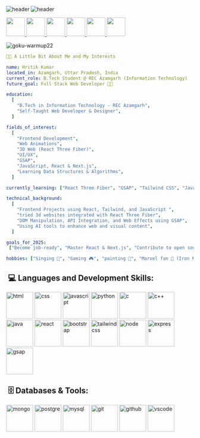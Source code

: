 ![header](https://capsule-render.vercel.app/api?type=waving&color=gradient&customColorList=1,10,1,1,10,10,30,0,2,1,10,3,18,10,1,26,4,20&height=130&section=header&text=Hey%20Everyone!&animation=fade&fontSize=90)
![header](https://capsule-render.vercel.app/api?type=transparent&color=timeGradient&height=35&section=header&text=Let's%20Connect%20and%20have%20a%20chat;/&animation=fade&fontSize=25)

  <a href="https://www.instagram.com/hritikkumar/">
  <img height="50" src="https://cdn2.iconfinder.com/data/icons/social-icons-33/128/Instagram-512.png"/>
</a> 
<a href="https://www.instagram.com/hritikkumar/">
  <img height="50" src="https://cdn2.iconfinder.com/data/icons/social-media-and-payment/64/-15-512.png"/>
</a>
<a  href="https://www.instagram.com/hritikkumar/">
  <img height="50" src="https://encrypted-tbn0.gstatic.com/images?q=tbn:ANd9GcSYQIqzv3klUwYdw6gGu46ZGaLUndElkWqDwA&s"/>
</a>
<a  href="https://www.instagram.com/hritikkumar/">
  <img height="50" src="https://cdn1.iconfinder.com/data/icons/unicons-line-vol-3/24/discord-512.png"/>
</a>
<a  href="https://www.instagram.com/hritikkumar/">
  <img height="50" src="https://cdn-icons-png.freepik.com/512/3135/3135715.png?uid=R198172497&ga=GA1.1.1313129091.1738601600"/>
</a>
<a  href="https://www.instagram.com/hritikkumar/">
  <img height="50" src="https://cdn4.iconfinder.com/data/icons/social-media-logos-6/512/112-gmail_email_mail-512.png"/>
</a>


![goku-warmup22](https://github.com/user-attachments/assets/77c5745a-2cda-42f2-9c14-699919c42049)


```yaml
🧑‍💻 A Little Bit About Me and My Interests

name: Hritik Kumar  
located_in: Azamgarh, Uttar Pradesh, India  
current_role: B.Tech Student @ REC Azamgarh (Information Technology)  
future_goal: Full Stack Web Developer 👨‍💻  

education:  
  [
    "B.Tech in Information Technology - REC Azamgarh",
    "Self-Taught Web Developer & Designer",
  ]

fields_of_interest:  
  [
    "Frontend Development",
    "Web Animations",
    "3D Web (React Three Fiber)",
    "UI/UX",
    "GSAP",
    "JavaScript, React & Next.js",
    "Learning Data Structures & Algorithms",
  ]

currently_learning: ["React Three Fiber", "GSAP", "Tailwind CSS", "Java", "PostgreSQL","next"]

technical_background:  
  [
    "Frontend Projects using React, Tailwind, and JavaScript ",
    "tried 3d websites integrated with React Three Fiber",
    "DOM Manipulation, API Integration, and Web Effects using GSAP",
    "Using AI tools to enhance web and visual content",
  ]

goals_for_2025:  
 ["Become job-ready", "Master React & Next.js", "Contribute to open source"]

hobbies: ["Singing 🎤", "Gaming 🎮", "painting 🎨", "Marvel fan 🦾 (Iron Man FTW)"]

```


<h2>  &nbsp;💻 Languages and Development Skills:</h2>
<p align="left">
<img src="https://cdn.jsdelivr.net/gh/devicons/devicon@latest/icons/html5/html5-original-wordmark.svg" alt="html" width="72" height="72"/>
<img src="https://cdn.jsdelivr.net/gh/devicons/devicon@latest/icons/css3/css3-original-wordmark.svg" alt="css" width="72" height="72"/>
<img src="https://cdn.jsdelivr.net/gh/devicons/devicon@latest/icons/javascript/javascript-original.svg" alt="javascript" width="72" height="72"/>
<img src="https://cdn.jsdelivr.net/gh/devicons/devicon@latest/icons/python/python-original.svg" alt="python" width="72" height="72"/>
<img src="https://cdn.jsdelivr.net/gh/devicons/devicon@latest/icons/c/c-original.svg" alt="c" width="72" height="72"/>
<img src="https://cdn.jsdelivr.net/gh/devicons/devicon@latest/icons/cplusplus/cplusplus-original.svg" alt="c++" width="72" height="72"/>
<img src="https://cdn.jsdelivr.net/gh/devicons/devicon@latest/icons/java/java-original-wordmark.svg" alt="java" width="72" height="72"/>
<img src="https://cdn.jsdelivr.net/gh/devicons/devicon@latest/icons/react/react-original-wordmark.svg" alt="react" width="72" height="72"/>
<img src="https://cdn.jsdelivr.net/gh/devicons/devicon@latest/icons/bootstrap/bootstrap-original-wordmark.svg" alt="bootstrap" width="72" height="72"/>
<img src="https://cdn.jsdelivr.net/gh/devicons/devicon@latest/icons/tailwindcss/tailwindcss-original.svg" alt="tailwindcss" width="72" height="72"/>
<img src="https://cdn.jsdelivr.net/gh/devicons/devicon@latest/icons/nodejs/nodejs-plain-wordmark.svg" alt="node" width="72" height="72"/>
<img src="https://upload.vectorlogo.zone/logos/expressjs/images/a1b5cb1f-dae7-4971-ab5b-72efce751b0f.svg" alt="express"width="72" height="72"/>
<img src="https://raw.githubusercontent.com/get-icon/geticon/master/icons/gsap.svg" alt="gsap"width="72" height="72"/>
</p>

<h2>  &nbsp;🗄️ Databases & Tools:</h2>
<p align="left">
<img src="https://cdn.jsdelivr.net/gh/devicons/devicon@latest/icons/mongodb/mongodb-plain-wordmark.svg" alt="mongo"width="72" height="72"/>
<img src="https://cdn.jsdelivr.net/gh/devicons/devicon@latest/icons/postgresql/postgresql-original-wordmark.svg" alt="postgre" width="72" height="72"/>
<img src="https://cdn.jsdelivr.net/gh/devicons/devicon@latest/icons/mysql/mysql-original-wordmark.svg" alt="mysql" width="72" height="72"/>
<img src="https://cdn.jsdelivr.net/gh/devicons/devicon@latest/icons/git/git-original.svg" alt="git" width="72" height="72"/>
<img src="https://cdn1.iconfinder.com/data/icons/unicons-line-vol-3/24/github-512.png" alt="github" width="72" height="72"/>
<img src="https://cdn.jsdelivr.net/gh/devicons/devicon@latest/icons/vscode/vscode-original.svg" alt="vscode" width="72" height="72"/>
</p>

  

<!--
**Hritik-Kumar-dev/Hritik-Kumar-dev** is a ✨ _special_ ✨ repository because its `README.md` (this file) appears on your GitHub profile.

Here are some ideas to get you started:

- 🔭 I’m currently working on ...
- 🌱 I’m currently learning ...
- 👯 I’m looking to collaborate on ...
- 🤔 I’m looking for help with ...
- 💬 Ask me about ...
- 📫 How to reach me: ...
- 😄 Pronouns: ...
- ⚡ Fun fact: ...
-->
